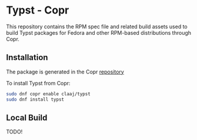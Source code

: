 # Typst - Copr

This repository contains the RPM spec file and related build assets used to build Typst packages for Fedora and other RPM-based distributions through Copr.

## Installation

The package is generated in the Copr [repository](https://copr.fedorainfracloud.org/coprs/claaj/typst/)

To install Typst from Copr:

```bash
sudo dnf copr enable claaj/typst
sudo dnf install typst
```

## Local Build

TODO!
